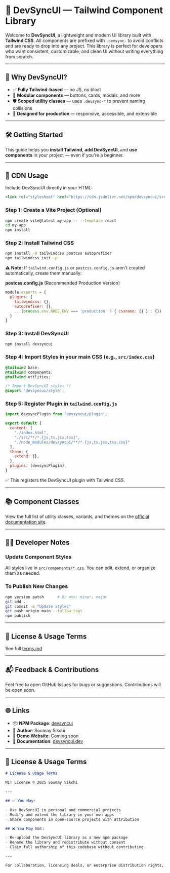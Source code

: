 # 🚀 DevSyncUI — Tailwind Component Library

Welcome to **DevSyncUI**, a lightweight and modern UI library built with **Tailwind CSS**. All components are prefixed with `.devsync-` to avoid conflicts and are ready to drop into any project. This library is perfect for developers who want consistent, customizable, and clean UI without writing everything from scratch.

---

## 📌 Why DevSyncUI?

- ✅ **Fully Tailwind-based** — no JS, no bloat
- 🧱 **Modular components** — buttons, cards, modals, and more
- 🛡️ **Scoped utility classes** — uses `.devsync-*` to prevent naming collisions
- 🎯 **Designed for production** — responsive, accessible, and extensible

---

## 🛠️ Getting Started

This guide helps you **install Tailwind**, **add DevSyncUI**, and **use components** in your project — even if you're a beginner.

---
## 🔗 CDN Usage

Include DevSyncUI directly in your HTML:

```html
<link rel="stylesheet" href="https://cdn.jsdelivr.net/npm/devsyncui/src/index.css" />
```

### Step 1: Create a Vite Project (Optional)

```bash
npm create vite@latest my-app -- --template react
cd my-app
npm install
```

### Step 2: Install Tailwind CSS

```bash
npm install -D tailwindcss postcss autoprefixer
npx tailwindcss init -p
```

⚠️ **Note:** If `tailwind.config.js` or `postcss.config.js` aren't created automatically, create them manually:

**postcss.config.js** (Recommended Production Version)
```js
module.exports = {
  plugins: {
    tailwindcss: {},
    autoprefixer: {},
    ...(process.env.NODE_ENV === 'production' ? { cssnano: {} } : {})
  }
}
```

### Step 3: Install DevSyncUI

```bash
npm install devsyncui
```

### Step 4: Import Styles in your main CSS (e.g., `src/index.css`)

```css
@tailwind base;
@tailwind components;
@tailwind utilities;

/* Import DevSyncUI styles */
@import 'devsyncui/style';
```

### Step 5: Register Plugin in `tailwind.config.js`

```js
import devsyncPlugin from 'devsyncui/plugin';

export default {
  content: [
    "./index.html",
    "./src/**/*.{js,ts,jsx,tsx}",
    "./node_modules/devsyncui/**/*.{js,ts,jsx,tsx,css}"
  ],
  theme: {
    extend: {},
  },
  plugins: [devsyncPlugin],
}
```

✅ This registers the DevSyncUI plugin with Tailwind CSS.

---

## 📚 Component Classes

View the full list of utility classes, variants, and themes on the [official documentation site](https://devsyncui.dev).

---

## 🧑‍💻 Developer Notes

### Update Component Styles

All styles live in `src/components/*.css`. You can edit, extend, or organize them as needed.

### To Publish New Changes

```bash
npm version patch      # Or use: minor, major
git add .
git commit -m "Update styles"
git push origin main --follow-tags
npm publish
```

---

## 🔐 License & Usage Terms

See full [terms.md](./terms.md)

---

## 📬 Feedback & Contributions

Feel free to open GitHub Issues for bugs or suggestions. Contributions will be open soon.

---

## 🌐 Links

- 📦 **NPM Package**: [devsyncui](https://www.npmjs.com/package/devsyncui)
- 🧠 **Author**: Soumay Sikchi
- 🎨 **Demo Website**: Coming soon
- 🧾 **Documentation**: [devsyncui.dev](https://devsyncui.dev)

---

## 📄 License & Usage Terms

```markdown
# License & Usage Terms

MIT License © 2025 Soumay Sikchi

---

## ✅ You May:

- Use DevSyncUI in personal and commercial projects
- Modify and extend the library in your own apps
- Share components in open-source projects with attribution

## ❌ You May Not:

- Re-upload the DevSyncUI library as a new npm package
- Rename the library and redistribute without consent
- Claim full authorship of this codebase without contributing

---

For collaboration, licensing deals, or enterprise distribution rights, please reach out via the official contact channels.